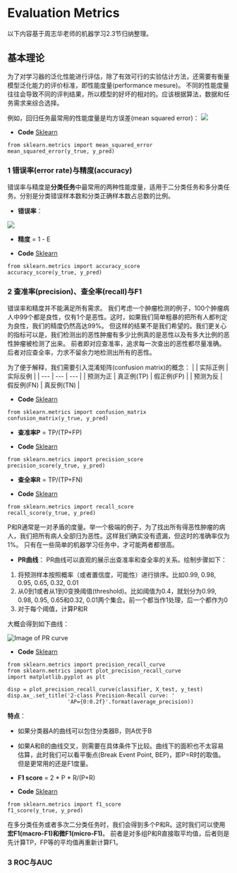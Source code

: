 # Evaluation Metrics
以下内容基于周志华老师的机器学习2.3节归纳整理。

## 基本理论
为了对学习器的泛化性能进行评估，除了有效可行的实验估计方法，还需要有衡量模型泛化能力的评价标准，即性能度量(performance mesure)。
不同的性能度量往往会导致不同的评判结果，所以模型的好坏的相对的。应该根据算法，数据和任务需求来综合选择。

例如，回归任务最常用的性能度量是均方误差(mean squared error)：
<img src="https://render.githubusercontent.com/render/math?math=E = \frac{1}{m}  \sum_1^m (f(x_i)-y_i)^2">

- **Code** [Sklearn](https://scikit-learn.org/stable/modules/generated/sklearn.metrics.mean_squared_error.html)
```
from sklearn.metrics import mean_squared_error
mean_squared_error(y_true, y_pred)
```

### 1 错误率(error rate)与精度(accuracy)
错误率与精度是**分类任务**中最常用的两种性能度量，适用于二分类任务和多分类任务。分别是分类错误样本数和分类正确样本数占总数的比例。

- **错误率**：
<img src="https://render.githubusercontent.com/render/math?math=E = \frac{1}{m}  \sum_1^m (f(x_i) \neq y_i)">

- **精度** = 1 - E

- **Code** [Sklearn](https://scikit-learn.org/stable/modules/generated/sklearn.metrics.accuracy_score.html)
```
from sklearn.metrics import accuracy_score
accuracy_score(y_true, y_pred)
```

### 2 查准率(precision)、查全率(recall)与F1
错误率和精度并不能满足所有需求。
我们考虑一个肿瘤检测的例子，100个肿瘤病人中99个都是良性，仅有1个是恶性。这时，如果我们简单粗暴的把所有人都判定为良性，我们的精度仍然高达99%。
但这样的结果不是我们希望的。我们更关心的指标可以是，我们检测出的恶性肿瘤有多少比例真的是恶性以及有多大比例的恶性肿瘤被检测了出来。
前者即对应查准率，追求每一次查出的恶性都尽量准确。后者对应查全率，力求不留余力地检测出所有的恶性。

为了便于解释，我们需要引入混淆矩阵(confusion matrix)的概念：
|  | 实际正例 | 实际反例 |
| --- | --- | --- |
| 预测为正 | 真正例(TP) | 假正例(FP) |
| 预测为反 | 假反例(FN) | 真反例(TN) |

- **Code** [Sklearn](https://scikit-learn.org/stable/modules/generated/sklearn.metrics.confusion_matrix.html)
```
from sklearn.metrics import confusion_matrix
confusion_matrix(y_true, y_pred)
```

- **查准率P** = TP/(TP+FP)

- **Code** [Sklearn](https://scikit-learn.org/stable/modules/generated/sklearn.metrics.precision_score.html)
```
from sklearn.metrics import precision_score
precision_score(y_true, y_pred)
```

- **查全率R** = TP/(TP+FN)

- **Code** [Sklearn](https://scikit-learn.org/stable/modules/generated/sklearn.metrics.recall_score.html)
```
from sklearn.metrics import recall_score
recall_score(y_true, y_pred)
```

P和R通常是一对矛盾的度量。举一个极端的例子，为了找出所有得恶性肿瘤的病人，我们把所有病人全部归为恶性。这样我们确实没有遗漏，但这时的准确率仅为1%。
只有在一些简单的机器学习任务中，才可能两者都很高。

- **PR曲线**：
PR曲线可以直观的展示出查准率和查全率的关系。绘制步骤如下：
1. 将预测样本按照概率（或者置信度，可能性）进行排序。比如0.99, 0.98, 0.95, 0.65, 0.32, 0.01
2. 从0到1或者从1到0变换阈值(threshold)。比如阈值为0.4，就划分为0.99, 0.98, 0.95, 0.65和0.32, 0.01两个集合。前一个都当作1处理，后一个都作为0
3. 对于每个阈值，计算P和R

大概会得到如下曲线：

![Image of PR curve](https://github.com/songchangyi/MachineLearningResume/blob/master/img/P_R.png)

- **Code** [Sklearn](https://scikit-learn.org/stable/auto_examples/model_selection/plot_precision_recall.html)
```
from sklearn.metrics import precision_recall_curve
from sklearn.metrics import plot_precision_recall_curve
import matplotlib.pyplot as plt

disp = plot_precision_recall_curve(classifier, X_test, y_test)
disp.ax_.set_title('2-class Precision-Recall curve: '
                   'AP={0:0.2f}'.format(average_precision))
```

**特点**：
- 如果分类器A的曲线可以包住分类器B，则A优于B
- 如果A和B的曲线交叉，则需要在具体条件下比较。曲线下的面积也不太容易估算，此时我们可以看平衡点(Break Event Point, BEP)，即P=R时的取值。
但是更常用的还是F1度量。

- **F1 score** = 2 * P * R/(P+R)

- **Code** [Sklearn](https://scikit-learn.org/stable/modules/generated/sklearn.metrics.f1_score.html)
```
from sklearn.metrics import f1_score
f1_score(y_true, y_pred)
```

在多分类任务或者多次二分类任务时，我们会得到多个P和R。这时我们可以使用**宏F1(macro-F1)**和**微F1(micro-F1)**。
前者是对多组P和R直接取平均值，后者则是先计算TP，FP等的平均值再重新计算F1。

### 3 ROC与AUC
